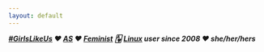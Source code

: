```yaml
---
layout: default
---
```


***[#GirlsLikeUs] ♥ [AS] ♥ [Feminist] 🂱 [Linux] user since 2008
♥ she/her/hers***

[#GirlsLikeUs]:https://mikaela.info/about.html#girlslikeus-—-i-am-trans-woman
[AS]:https://mikaela.info/about.html#as---asperger's-syndrome
[Feminist]:https://mikaela.info/about.html#feminist
[Linux]:https://mikaela.info/about.html#linux-user
